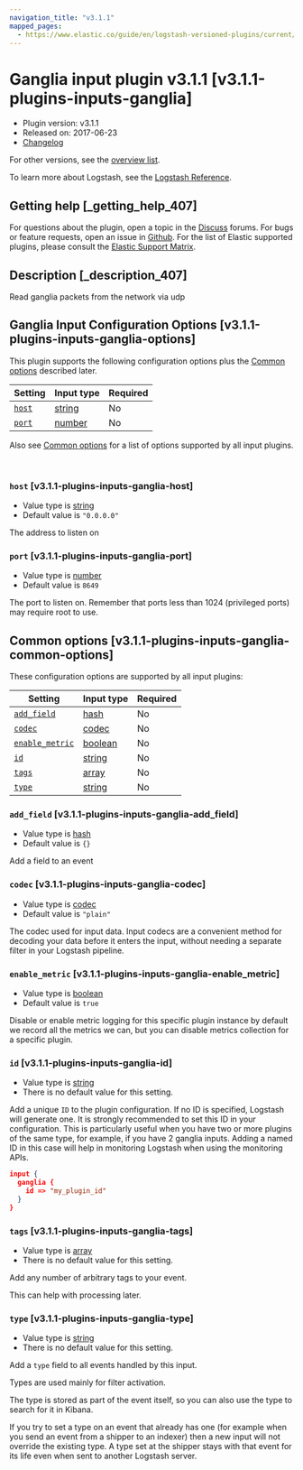 ```yaml
---
navigation_title: "v3.1.1"
mapped_pages:
  - https://www.elastic.co/guide/en/logstash-versioned-plugins/current/v3.1.1-plugins-inputs-ganglia.html
---
```


# Ganglia input plugin v3.1.1 [v3.1.1-plugins-inputs-ganglia]


* Plugin version: v3.1.1
* Released on: 2017-06-23
* [Changelog](https://github.com/logstash-plugins/logstash-input-ganglia/blob/v3.1.1/CHANGELOG.md)

For other versions, see the [overview list](input-ganglia-index.md).

To learn more about Logstash, see the [Logstash Reference](logstash://reference/index.md).

## Getting help [_getting_help_407]

For questions about the plugin, open a topic in the [Discuss](http://discuss.elastic.co) forums. For bugs or feature requests, open an issue in [Github](https://github.com/logstash-plugins/logstash-input-ganglia). For the list of Elastic supported plugins, please consult the [Elastic Support Matrix](https://www.elastic.co/support/matrix#matrix_logstash_plugins).


## Description [_description_407]

Read ganglia packets from the network via udp


## Ganglia Input Configuration Options [v3.1.1-plugins-inputs-ganglia-options]

This plugin supports the following configuration options plus the [Common options](v3-1-1-plugins-inputs-ganglia.md#v3.1.1-plugins-inputs-ganglia-common-options) described later.

| Setting | Input type | Required |
| --- | --- | --- |
| [`host`](v3-1-1-plugins-inputs-ganglia.md#v3.1.1-plugins-inputs-ganglia-host) | [string](logstash://reference/configuration-file-structure.md#string) | No |
| [`port`](v3-1-1-plugins-inputs-ganglia.md#v3.1.1-plugins-inputs-ganglia-port) | [number](logstash://reference/configuration-file-structure.md#number) | No |

Also see [Common options](v3-1-1-plugins-inputs-ganglia.md#v3.1.1-plugins-inputs-ganglia-common-options) for a list of options supported by all input plugins.

 

### `host` [v3.1.1-plugins-inputs-ganglia-host]

* Value type is [string](logstash://reference/configuration-file-structure.md#string)
* Default value is `"0.0.0.0"`

The address to listen on


### `port` [v3.1.1-plugins-inputs-ganglia-port]

* Value type is [number](logstash://reference/configuration-file-structure.md#number)
* Default value is `8649`

The port to listen on. Remember that ports less than 1024 (privileged ports) may require root to use.



## Common options [v3.1.1-plugins-inputs-ganglia-common-options]

These configuration options are supported by all input plugins:

| Setting | Input type | Required |
| --- | --- | --- |
| [`add_field`](v3-1-1-plugins-inputs-ganglia.md#v3.1.1-plugins-inputs-ganglia-add_field) | [hash](logstash://reference/configuration-file-structure.md#hash) | No |
| [`codec`](v3-1-1-plugins-inputs-ganglia.md#v3.1.1-plugins-inputs-ganglia-codec) | [codec](logstash://reference/configuration-file-structure.md#codec) | No |
| [`enable_metric`](v3-1-1-plugins-inputs-ganglia.md#v3.1.1-plugins-inputs-ganglia-enable_metric) | [boolean](logstash://reference/configuration-file-structure.md#boolean) | No |
| [`id`](v3-1-1-plugins-inputs-ganglia.md#v3.1.1-plugins-inputs-ganglia-id) | [string](logstash://reference/configuration-file-structure.md#string) | No |
| [`tags`](v3-1-1-plugins-inputs-ganglia.md#v3.1.1-plugins-inputs-ganglia-tags) | [array](logstash://reference/configuration-file-structure.md#array) | No |
| [`type`](v3-1-1-plugins-inputs-ganglia.md#v3.1.1-plugins-inputs-ganglia-type) | [string](logstash://reference/configuration-file-structure.md#string) | No |

### `add_field` [v3.1.1-plugins-inputs-ganglia-add_field]

* Value type is [hash](logstash://reference/configuration-file-structure.md#hash)
* Default value is `{}`

Add a field to an event


### `codec` [v3.1.1-plugins-inputs-ganglia-codec]

* Value type is [codec](logstash://reference/configuration-file-structure.md#codec)
* Default value is `"plain"`

The codec used for input data. Input codecs are a convenient method for decoding your data before it enters the input, without needing a separate filter in your Logstash pipeline.


### `enable_metric` [v3.1.1-plugins-inputs-ganglia-enable_metric]

* Value type is [boolean](logstash://reference/configuration-file-structure.md#boolean)
* Default value is `true`

Disable or enable metric logging for this specific plugin instance by default we record all the metrics we can, but you can disable metrics collection for a specific plugin.


### `id` [v3.1.1-plugins-inputs-ganglia-id]

* Value type is [string](logstash://reference/configuration-file-structure.md#string)
* There is no default value for this setting.

Add a unique `ID` to the plugin configuration. If no ID is specified, Logstash will generate one. It is strongly recommended to set this ID in your configuration. This is particularly useful when you have two or more plugins of the same type, for example, if you have 2 ganglia inputs. Adding a named ID in this case will help in monitoring Logstash when using the monitoring APIs.

```json
input {
  ganglia {
    id => "my_plugin_id"
  }
}
```


### `tags` [v3.1.1-plugins-inputs-ganglia-tags]

* Value type is [array](logstash://reference/configuration-file-structure.md#array)
* There is no default value for this setting.

Add any number of arbitrary tags to your event.

This can help with processing later.


### `type` [v3.1.1-plugins-inputs-ganglia-type]

* Value type is [string](logstash://reference/configuration-file-structure.md#string)
* There is no default value for this setting.

Add a `type` field to all events handled by this input.

Types are used mainly for filter activation.

The type is stored as part of the event itself, so you can also use the type to search for it in Kibana.

If you try to set a type on an event that already has one (for example when you send an event from a shipper to an indexer) then a new input will not override the existing type. A type set at the shipper stays with that event for its life even when sent to another Logstash server.



